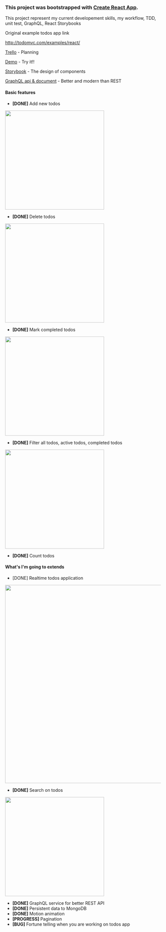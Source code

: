 ### This project was bootstrapped with [Create React App](https://github.com/facebookincubator/create-react-app).

This project represent my current developement skills, my workflow, TDD, unit test, GraphQL, React Storybooks

Original example todos app link

http://todomvc.com/examples/react/

[Trello](https://trello.com/b/LcBgIGJt/real-time-todo-application) - Planning

[Demo](https://todos-client.now.sh) - Try it!!

[Storybook](https://todos-storybook.now.sh) - The design of components

[GraphQL api & document](https://todos-server.now.sh/graphiql?query=query%7B%0A%20%20todos%7B%0A%20%20%20%20totalCount%0A%20%20%20%20edges%7B%0A%20%20%20%20%20%20node%7B%0A%20%20%20%20%20%20%20%20id%0A%20%20%20%20%20%20%20%20title%0A%20%20%20%20%20%20%20%20state%0A%20%20%20%20%20%20%7D%0A%20%20%20%20%7D%0A%20%20%7D%0A%7D) - Better and modern than REST

#### Basic features
- **[DONE]** Add new todos

<img src="https://todos-server.now.sh/public/AddTodo.gif" width="320">

- **[DONE]** Delete todos

<img src="https://todos-server.now.sh/public/RemoveTodo.gif" width="320">

- **[DONE]** Mark completed todos

<img src="https://todos-server.now.sh/public/ToggleTodo.gif" width="320">


- **[DONE]** Filter all todos, active todos, completed todos

<img src="https://todos-server.now.sh/public/FilterTodo.gif" width="320">


- **[DONE]** Count todos

#### What's I'm going to extends
- [DONE] Realtime todos application

<img src="https://todos-server.now.sh/public/RealtimeTodo.gif" width="640">


- **[DONE]** Search on todos

<img src="https://todos-server.now.sh/public/SearchTodo.gif" width="320">

- **[DONE]** GraphQL service for better REST API
- **[DONE]** Persistent data to MongoDB
- **[DONE]** Motion animation
- **[PROGRESS]** Pagination
- **[BUG]** Fortune telling when you are working on todos app


